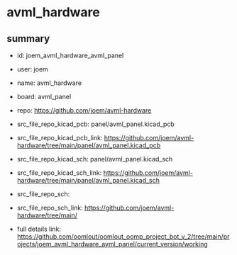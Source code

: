 # avml_hardware
 
## summary 
* id: joem_avml_hardware_avml_panel
* user: joem
* name: avml_hardware
* board: avml_panel
* repo: https://github.com/joem/avml-hardware
* src_file_repo_kicad_pcb: panel/avml_panel.kicad_pcb
* src_file_repo_kicad_pcb_link: https://github.com/joem/avml-hardware/tree/main/panel/avml_panel.kicad_pcb
* src_file_repo_kicad_sch: panel/avml_panel.kicad_sch
* src_file_repo_kicad_sch_link: https://github.com/joem/avml-hardware/tree/main/panel/avml_panel.kicad_sch

* src_file_repo_sch: 
* src_file_repo_sch_link: https://github.com/joem/avml-hardware/tree/main/
* full details link: https://github.com/oomlout/oomlout_oomp_project_bot_v_2/tree/main/projects/joem_avml_hardware_avml_panel/current_version/working  







